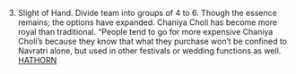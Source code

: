 3. Slight of Hand. Divide team into groups of 4 to 6. Though the essence remains; the options have expanded. Chaniya Choli has become more royal than traditional. “People tend to go for more expensive Chaniya Choli’s because they know that what they purchase won’t be confined to Navratri alone, but used in other festivals or wedding functions as well.
 <a href="http://www.afsupercell.com/shopoutletjp.asp?cheap=products-c156.html" title="HATHORN">HATHORN</a>